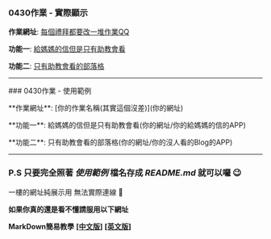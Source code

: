 ### 0430作業 - 實際顯示

**作業網址**: [每個禮拜都要改一堆作業QQ](https://pure-mountain-65066.herokuapp.com)

**功能一**: [給媽媽的信但是只有助教會看](https://pure-mountain-65066.herokuapp.com/letter)

**功能二**: [只有助教會看的部落格](https://pure-mountain-65066.herokuapp.com/blog)

---

\#\#\# 0430作業 - 使用範例

\*\*作業網址\*\*: \[你的作業名稱(其實這個沒差)\]\(你的網址\)

\*\*功能一\*\*: 給媽媽的信但是只有助教會看\(你的網址/你的給媽媽的信的APP\)

\*\*功能二\*\*: 只有助教會看的部落格\(你的網址/你的沒人看的Blog的APP\)

---

### P.S 只要完全照著 *使用範例* 檔名存成 *README.md* 就可以囉 :wink:

一樓的網址純展示用 無法實際連線 :tada:

**如果你真的還是看不懂請服用以下網址**

**MarkDown簡易教學** [**[中文版]**](http://markdown.tw/) [**[英文版]**](https://daringfireball.net/projects/markdown/syntax)